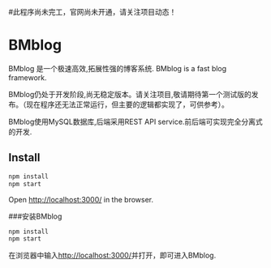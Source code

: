 #此程序尚未完工，官网尚未开通，请关注项目动态！

# BMblog

BMblog 是一个极速高效,拓展性强的博客系统.
BMblog is a fast blog framework.

BMblog仍处于开发阶段,尚无稳定版本。请关注项目,敬请期待第一个测试版的发布。（现在程序还无法正常运行，但主要的逻辑都实现了，可供参考）。



BMblog使用MySQL数据库,后端采用REST API service.前后端可实现完全分离式的开发.

## Install
```bash
npm install
npm start
```

Open [http://localhost:3000/](http://localhost:3000/) in the browser.

###安装BMblog

```bash
npm install
npm start
```

在浏览器中输入[http://localhost:3000/](http://localhost:3000/)并打开，即可进入BMblog.
